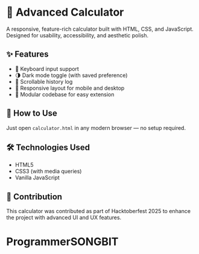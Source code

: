 # 🧮 Advanced Calculator

A responsive, feature-rich calculator built with HTML, CSS, and JavaScript. Designed for usability, accessibility, and aesthetic polish.

## ✨ Features

- 🎹 Keyboard input support
- 🌗 Dark mode toggle (with saved preference)
- 📜 Scrollable history log
- 📱 Responsive layout for mobile and desktop
- 🧩 Modular codebase for easy extension




## 🚀 How to Use

Just open `calculator.html` in any modern browser — no setup required.

## 🛠️ Technologies Used

- HTML5
- CSS3 (with media queries)
- Vanilla JavaScript

## 🙌 Contribution

This calculator was contributed as part of Hacktoberfest 2025 to enhance the project with advanced UI and UX features.
# ProgrammerSONGBIT
